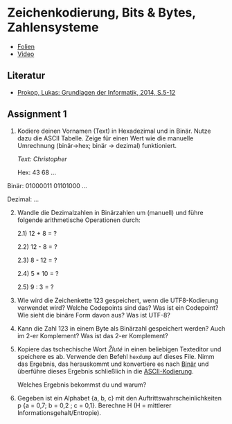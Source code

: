 # Zeichenkodierung, Bits & Bytes, Zahlensysteme

* [Folien](https://docs.google.com/presentation/d/1OR7xebWLDSk6TBoL5CE8GgchCugNaYNr_4wqcn214hk/edit?usp=sharing)
* [Video](https://youtu.be/bhqwCW7WVSA)

## Literatur

* [Prokop, Lukas: Grundlagen der Informatik, 2014, S.5-12](https://github.com/chpollin/Teaching/blob/master/GDI/Literature/PROKOP_GDI_Skriptum.pdf)

## Assignment 1  

1. Kodiere deinen Vornamen (Text) in Hexadezimal und in Binär. Nutze dazu die  ASCII Tabelle. 
   Zeige für einen Wert wie die manuelle Umrechnung  (binär->hex; binär -> dezimal) funktioniert.  

   *Text: Christopher* 
   
   Hex: 43 68 ... 
   

Binär: 01000011 01101000 ... 

Dezimal: ...

2. Wandle die Dezimalzahlen in Binärzahlen um (manuell) und führe folgende arithmetische Operationen durch: 
   
   2.1)  12 + 8 = ? 
   
   2.2)  12 - 8 = ? 
   
   2.3)  8 - 12 = ? 
   
   2.4)  5 * 10 = ? 
   
   2.5)  9 : 3 = ?
   
   
   
3. Wie wird die Zeichenkette 123 gespeichert, wenn die UTF8-Kodierung verwendet wird? Welche Codepoints sind das? Was ist ein Codepoint? Wie sieht die binäre Form davon aus? Was ist UTF-8?

   

4. Kann die Zahl 123 in einem Byte als Binärzahl gespeichert werden? Auch im 2-er Komplement? Was ist das 2-er Komplement?

   

5. Kopiere das tschechische Wort *Žluté* in einen beliebigen Texteditor und speichere es ab.  Verwende den Befehl `hexdump` auf dieses File. Nimm das Ergebnis, das herauskommt und  konvertiere es nach [Binär](https://www.rapidtables.com/convert/number/hex-to-binary.html) und überführe dieses Ergebnis schließlich in die [ASCII-Kodierung](https://www.rapidtables.com/convert/number/binary-to-ascii.html). 

   Welches Ergebnis bekommst du und warum?

   

6. Gegeben ist ein Alphabet {a, b, c} mit den Auftrittswahrscheinlichkeiten p {a = 0,7; b = 0,2 ; c = 0,1}.  Berechne H (H = mittlerer Informationsgehalt/Entropie).